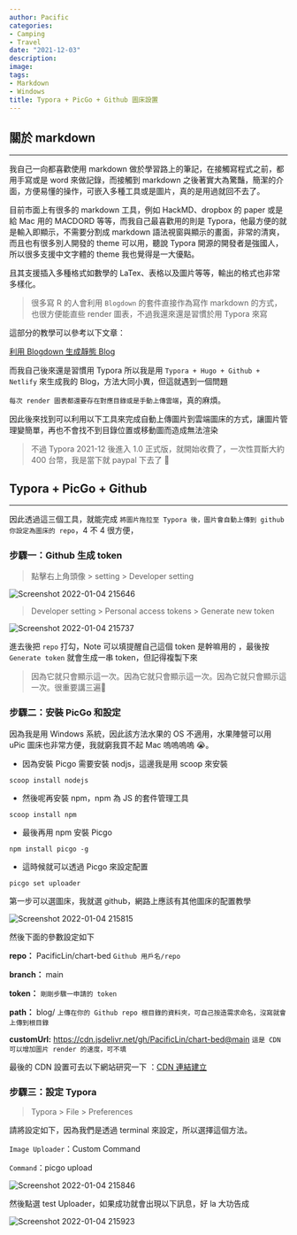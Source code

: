 ```yaml
---
author: Pacific
categories:
- Camping
- Travel 
date: "2021-12-03"
description: 
image: 
tags:
- Markdown
- Windows
title: Typora + PicGo + Github 圖床設置 
---
```




## 關於 markdown

---

我自己一向都喜歡使用 markdown 做於學習路上的筆記，在接觸寫程式之前，都用手寫或是 word 來做記錄，而接觸到 markdown 之後著實大為驚豔，簡潔的介面，方便易懂的操作，可嵌入多種工具或是圖片，真的是用過就回不去了。

目前市面上有很多的 markdown 工具，例如 HackMD、dropbox 的 paper 或是給 Mac 用的 MACDORD 等等，而我自己最喜歡用的則是 Typora，他最方便的就是輸入即顯示，不需要分割成 markdown 語法視窗與顯示的畫面，非常的清爽，而且也有很多別人開發的 theme 可以用，聽說 Typora 開源的開發者是強國人，所以很多支援中文字體的 theme 我也覺得是一大優點。

且其支援插入多種格式如數學的 LaTex、表格以及圖片等等，輸出的格式也非常多樣化。

> 很多寫 R 的人會利用 `Blogdown` 的套件直接作為寫作 markdown 的方式，也很方便能直些 render 圖表，不過我還來還是習慣於用 Typora 來寫

這部分的教學可以參考以下文章：

[利用 Blogdown 生成靜態 Blog ](https://www.twblogs.net/a/5c8c8df3bd9eee35cd6ae105)

而我自己後來還是習慣用 Typora 所以我是用 `Typora + Hugo + Github + Netlify` 來生成我的 Blog，方法大同小異，但這就遇到一個問題

`每次 render 圖表都還要存在對應目錄或是手動上傳雲端`，真的麻煩。

因此後來找到可以利用以下工具來完成自動上傳圖片到雲端圖床的方式，讓圖片管理變簡單，再也不會找不到目錄位置或移動圖而造成無法渲染

> 不過 Typora  2021-12 後進入 1.0 正式版，就開始收費了，一次性買斷大約 400 台幣，我是當下就 paypal 下去了 🤔



## Typora + PicGo + Github 

---

因此透過這三個工具，就能完成 `將圖片拖拉至 Typora 後，圖片會自動上傳到 github 你設定為圖床的 repo`，4 不 4 很方便，

 ### 步驟一：Github 生成 token

> 點擊右上角頭像 > setting > Developer setting

![Screenshot 2022-01-04 215646](https://cdn.jsdelivr.net/gh/PacificLin/chart-bed@main/blog/2021-12-03/Screenshot%202022-01-04%20215646.jpg)

> Developer setting > Personal access tokens > Generate new token

![Screenshot 2022-01-04 215737](https://cdn.jsdelivr.net/gh/PacificLin/chart-bed@main/blog/2021-12-03/Screenshot%202022-01-04%20215737.jpg)

進去後把 `repo` 打勾，Note 可以填提醒自己這個 token 是幹嘛用的 ，最後按 `Generate token` 就會生成一串 token，但記得複製下來

>  因為它就只會顯示這一次。因為它就只會顯示這一次。因為它就只會顯示這一次。很重要講三遍📝



### 步驟二：安裝 PicGo 和設定

因為我是用 Windows 系統，因此該方法水果的 OS 不適用，水果陣營可以用 uPic 圖床也非常方便，我就窮我買不起 Mac 嗚嗚嗚嗚 😭。

* 因為安裝 Picgo 需要安裝 nodjs，這邊我是用 scoop 來安裝

```
scoop install nodejs
```

* 然後呢再安裝 npm，npm 為 JS 的套件管理工具

```
scoop install npm
```

* 最後再用 npm 安裝 Picgo 

```
npm install picgo -g
```

* 這時候就可以透過 Picgo 來設定配置

```
picgo set uploader
```

第一步可以選圖床，我就選 github，網路上應該有其他圖床的配置教學

![Screenshot 2022-01-04 215815](https://cdn.jsdelivr.net/gh/PacificLin/chart-bed@main/blog/2021-12-03/Screenshot%202022-01-04%20215815.jpg)

然後下面的參數設定如下

**repo：** PacificLin/chart-bed `Github 用戶名/repo`

**branch：** main                                                                                                                                                                                                                                                                          

**token：** `剛剛步驟一申請的 token`                                                                                                                                                                                                                                       

**path：** blog/  `上傳在你的 Github repo 根目錄的資料夾，可自己按造需求命名，沒寫就會上傳到根目錄`                                                                                                                                                                                                                                                                          

**customUrl:** https://cdn.jsdelivr.net/gh/PacificLin/chart-bed@main  `這是 CDN 可以增加圖片 render 的速度，可不填`

最後的 CDN 設置可去以下網站研究一下 ：[CDN 連結建立](https://www.jsdelivr.com/?docs=gh)                                                                                                                                                                                                          



### 步驟三：設定 Typora

> Typora > File > Preferences

請將設定如下，因為我們是透過 terminal 來設定，所以選擇這個方法。

`Image Uploader`：Custom Command

`Command`：picgo upload

![Screenshot 2022-01-04 215846](https://cdn.jsdelivr.net/gh/PacificLin/chart-bed@main/blog/2021-12-03/Screenshot%202022-01-04%20215846.jpg)

然後點選 test Uploader，如果成功就會出現以下訊息，好 la 大功告成

![Screenshot 2022-01-04 215923](https://cdn.jsdelivr.net/gh/PacificLin/chart-bed@main/blog/2021-12-03/Screenshot%202022-01-04%20215923.jpg)
